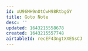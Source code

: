 ```yaml
---
id: xU96MH9nOtCwH98RtbgGY
title: Goto Note
desc: ''
updated: 1643215558678
created: 1643215557748
airtableId: recEF43ngtXXESsCJ
---
```


